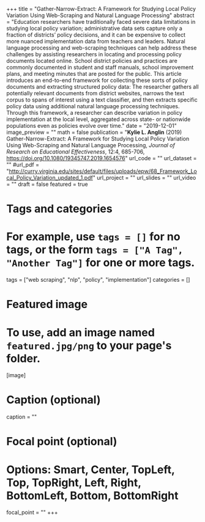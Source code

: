 +++
title = "Gather-Narrow-Extract: A Framework for Studying Local Policy Variation Using Web-Scraping and Natural Language Processing"
abstract = "Education researchers have traditionally faced severe data limitations in studying local policy variation; administrative data sets capture only a fraction of districts’ policy decisions, and it can be expensive to collect more nuanced implementation data from teachers and leaders. Natural language processing and web-scraping techniques can help address these challenges by assisting researchers in locating and processing policy documents located online. School district policies and practices are commonly documented in student and staff manuals, school improvement plans, and meeting minutes that are posted for the public. This article introduces an end-to-end framework for collecting these sorts of policy documents and extracting structured policy data: The researcher gathers all potentially relevant documents from district websites, narrows the text corpus to spans of interest using a text classifier, and then extracts specific policy data using additional natural language processing techniques. Through this framework, a researcher can describe variation in policy implementation at the local level, aggregated across state- or nationwide populations even as policies evolve over time."
date = "2019-12-01"
image_preview = ""
math = false
publication = "**Kylie L. Anglin** (2019) Gather-Narrow-Extract: A Framework for Studying Local Policy Variation Using Web-Scraping and Natural Language Processing, *Journal of Research on Educational Effectiveness*, 12:4, 685-706, https://doi.org/10.1080/19345747.2019.1654576"
url_code = ""
url_dataset = ""
#url_pdf = "http://curry.virginia.edu/sites/default/files/uploads/epw/68_Framework_Local_Policy_Variation_updated_1.pdf"
url_project = ""
url_slides = ""
url_video = ""
draft = false
featured = true


# Tags and categories
# For example, use `tags = []` for no tags, or the form `tags = ["A Tag", "Another Tag"]` for one or more tags.
tags = ["web scraping", "nlp", "policy", "implementation"]
categories = []

# Featured image
# To use, add an image named `featured.jpg/png` to your page's folder.
[image]
  # Caption (optional)
  caption = ""

  # Focal point (optional)
  # Options: Smart, Center, TopLeft, Top, TopRight, Left, Right, BottomLeft, Bottom, BottomRight
  focal_point = ""
+++

